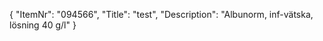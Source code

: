 {
  "ItemNr": "094566",
  "Title": "test",
  "Description": "Albunorm, inf-vätska, lösning 40 g/l"
}